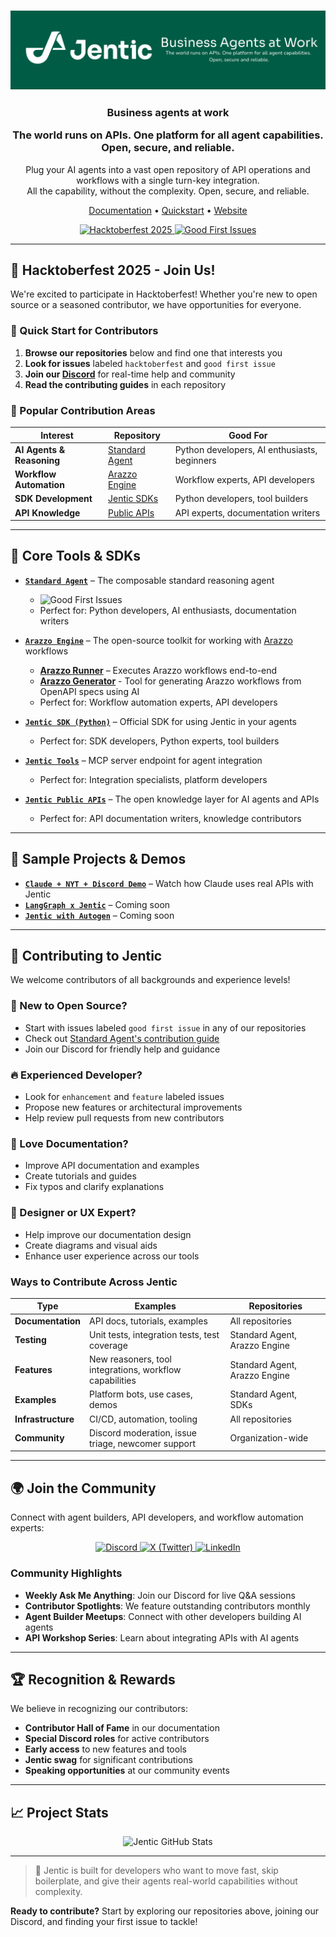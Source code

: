 <h3 align="center">
  <picture>
    <img alt="Jentic logo" src="https://raw.githubusercontent.com/jentic/.github/refs/heads/main/assets/jenticBanner.png">
  </picture>
</h3>
<h3 align="center">
  <p><strong>Business agents at work</strong></p>
  <p>The world runs on APIs. One platform for all agent capabilities. Open, secure, and reliable.</p>
</h3>
<p align="center">
  Plug your AI agents into a vast open repository of API operations and workflows with a single turn-key integration.<br>
  All the capability, without the complexity. Open, secure, and reliable.
</p>

<p align="center">
  <a href="https://docs.jentic.com" target="_blank">Documentation</a> •
  <a href="https://docs.jentic.com/quickstart" target="_blank">Quickstart</a> •
  <a href="https://jentic.com" target="_blank">Website</a>
</p>

<div align="center">
  <p>
    <a href="https://hacktoberfest.com/">
      <img src="https://img.shields.io/badge/Hacktoberfest-2025-blueviolet.svg?style=for-the-badge" alt="Hacktoberfest 2025" />
    </a>
    <a href="https://github.com/search?q=org%3Ajentic+label%3A%22good+first+issue%22+state%3Aopen&type=issues">
      <img src="https://img.shields.io/badge/Good%20First%20Issues-Available-7057ff.svg?style=for-the-badge" alt="Good First Issues" />
    </a>
  </p>
</div>

---

## 🎃 Hacktoberfest 2025 - Join Us!

We're excited to participate in Hacktoberfest! Whether you're new to open source or a seasoned contributor, we have opportunities for everyone.

### 🌟 Quick Start for Contributors

1. **Browse our repositories** below and find one that interests you
2. **Look for issues** labeled `hacktoberfest` and `good first issue`
3. **Join our [Discord](https://discord.gg/TdbWXZsUSm)** for real-time help and community
4. **Read the contributing guides** in each repository

### 🎯 Popular Contribution Areas

| Interest | Repository | Good For |
|----------|------------|----------|
| **AI Agents & Reasoning** | [Standard Agent](https://github.com/jentic/standard-agent) | Python developers, AI enthusiasts, beginners |
| **Workflow Automation** | [Arazzo Engine](https://github.com/jentic/arazzo-engine) | Workflow experts, API developers |
| **SDK Development** | [Jentic SDKs](https://github.com/jentic/jentic-sdks) | Python developers, tool builders |
| **API Knowledge** | [Public APIs](https://github.com/jentic/jentic-public-apis) | API experts, documentation writers |

---

## 🔧 Core Tools & SDKs

- **[`Standard Agent`](https://github.com/jentic/standard-agent)** – The composable standard reasoning agent
  - ![Good First Issues](https://img.shields.io/github/issues/jentic/standard-agent/good%20first%20issue?color=7057ff&label=Good%20First%20Issues)
  - Perfect for: Python developers, AI enthusiasts, documentation writers

- **[`Arazzo Engine`](https://github.com/jentic/arazzo-engine)** – The open-source toolkit for working with [Arazzo](https://github.com/OAI/Arazzo) workflows
  - **[Arazzo Runner](https://github.com/jentic/arazzo-engine/tree/main/runner)** – Executes Arazzo workflows end-to-end
  - **[Arazzo Generator](https://github.com/jentic/arazzo-engine/tree/main/generator)** - Tool for generating Arazzo workflows from OpenAPI specs using AI
  - Perfect for: Workflow automation experts, API developers

- **[`Jentic SDK (Python)`](https://github.com/jentic/jentic-sdks)** – Official SDK for using Jentic in your agents
  - Perfect for: SDK developers, Python experts, tool builders

- **[`Jentic Tools`](https://github.com/jentic/jentic-sdks)** – MCP server endpoint for agent integration
  - Perfect for: Integration specialists, platform developers

- **[`Jentic Public APIs`](https://github.com/jentic/jentic-public-apis)** – The open knowledge layer for AI agents and APIs
  - Perfect for: API documentation writers, knowledge contributors

---

## 🧪 Sample Projects & Demos

- **[`Claude + NYT + Discord Demo`](https://jentic.com/watch-demo)** – Watch how Claude uses real APIs with Jentic
- **[`LangGraph x Jentic`](https://docs.jentic.com)** – Coming soon
- **[`Jentic with Autogen`](https://docs.jentic.com)** – Coming soon

---

## 🤝 Contributing to Jentic

We welcome contributors of all backgrounds and experience levels!

### 🌟 New to Open Source?
- Start with issues labeled `good first issue` in any of our repositories
- Check out [Standard Agent's contribution guide](https://github.com/jentic/standard-agent/blob/main/good_first_issue.md)
- Join our Discord for friendly help and guidance

### 🔥 Experienced Developer?
- Look for `enhancement` and `feature` labeled issues
- Propose new features or architectural improvements
- Help review pull requests from new contributors

### 📝 Love Documentation?
- Improve API documentation and examples
- Create tutorials and guides
- Fix typos and clarify explanations

### 🎨 Designer or UX Expert?
- Help improve our documentation design
- Create diagrams and visual aids
- Enhance user experience across our tools

### Ways to Contribute Across Jentic

| Type | Examples | Repositories |
|------|----------|--------------|
| **Documentation** | API docs, tutorials, examples | All repositories |
| **Testing** | Unit tests, integration tests, test coverage | Standard Agent, Arazzo Engine |
| **Features** | New reasoners, tool integrations, workflow capabilities | Standard Agent, Arazzo Engine |
| **Examples** | Platform bots, use cases, demos | Standard Agent, SDKs |
| **Infrastructure** | CI/CD, automation, tooling | All repositories |
| **Community** | Discord moderation, issue triage, newcomer support | Organization-wide |

---

## 🌍 Join the Community

Connect with agent builders, API developers, and workflow automation experts:

<div align="center">
  <p>
    <a href="https://discord.gg/TdbWXZsUSm">
      <img src="https://img.shields.io/badge/Join%20our%20Discord-5865F2?style=for-the-badge&logo=discord&logoColor=white" alt="Discord" />
    </a>
    <a href="https://x.com/JenticAI">
      <img src="https://img.shields.io/badge/Follow%20on%20X-000000?style=for-the-badge&logo=x&logoColor=white" alt="X (Twitter)" />
    </a>
    <a href="https://www.linkedin.com/company/jentic">
      <img src="https://img.shields.io/badge/Follow%20on%20LinkedIn-0077B5?style=for-the-badge&logo=linkedin&logoColor=white" alt="LinkedIn" />
    </a>
  </p>
</div>

### Community Highlights
- **Weekly Ask Me Anything**: Join our Discord for live Q&A sessions
- **Contributor Spotlights**: We feature outstanding contributors monthly
- **Agent Builder Meetups**: Connect with other developers building AI agents
- **API Workshop Series**: Learn about integrating APIs with AI agents

---

## 🏆 Recognition & Rewards

We believe in recognizing our contributors:

- **Contributor Hall of Fame** in our documentation
- **Special Discord roles** for active contributors
- **Early access** to new features and tools
- **Jentic swag** for significant contributions
- **Speaking opportunities** at our community events

---

## 📈 Project Stats

<div align="center">
  <img src="https://github-readme-stats.vercel.app/api?username=jentic&show_icons=true&theme=default&include_all_commits=true&count_private=false" alt="Jentic GitHub Stats" />
</div>

---

> 🧩 Jentic is built for developers who want to move fast, skip boilerplate, and give their agents real-world capabilities without complexity.

**Ready to contribute?** Start by exploring our repositories above, joining our Discord, and finding your first issue to tackle!

